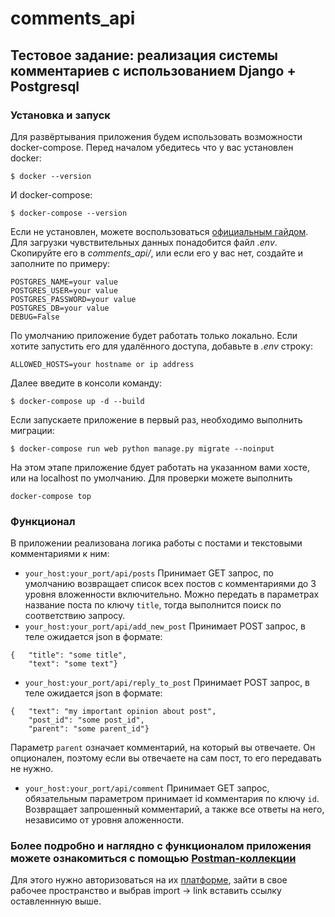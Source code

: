 # comments_api
## Тестовое задание: реализация системы комментариев с использованием Django + Postgresql
### Установка и запуск
Для развёртывания приложения будем использовать возможности docker-compose. Перед началом убедитесь что у вас установлен docker:
```
$ docker --version
```
И docker-compose:
```
$ docker-compose --version
```
Если не установлен, можете воспользоваться [официальным гайдом](https://docs.docker.com/compose/install/).
Для загрузки чувствительных данных понадобится файл *.env*. Скопируйте его в *comments_api/*, или если его у вас нет, создайте и заполните по примеру:
```
POSTGRES_NAME=your value
POSTGRES_USER=your value
POSTGRES_PASSWORD=your value
POSTGRES_DB=your value
DEBUG=False
```
По умолчанию приложение будет работать только локально. Если хотите запустить его для удалённого доступа, добавьте в *.env* строку:
```
ALLOWED_HOSTS=your hostname or ip address
```
Далее введите в консоли команду:
```
$ docker-compose up -d --build
```
Если запускаете приложение в первый раз, необходимо выполнить миграции:
```
$ docker-compose run web python manage.py migrate --noinput
```
На этом этапе приложение бдует работать на указанном вами хосте, или на localhost по умолчанию. Для проверки можете выполнить
```
docker-compose top
```
### Функционал
В приложении реализована логика работы с постами и текстовыми комментариями к ним:
- `your_host:your_port/api/posts`
Принимает GET запрос, по умолчанию возвращает список всех постов с комментариями до 3 уровня вложенности включительно. Можно передать в параметрах название поста по ключу `title`, тогда выполнится поиск по соответствию запросу.
- `your_host:your_port/api/add_new_post`
Принимает POST запрос, в теле ожидается json в формате:
```
{   "title": "some title",
    "text": "some text"}
```
- `your_host:your_port/api/reply_to_post`
Принимает POST запрос, в теле ожидается json в формате:
```
{   "text": "my important opinion about post",
    "post_id": "some post_id",
    "parent": "some parent_id"}
```
Параметр `parent` означает комментарий, на который вы отвечаете. Он опционален, поэтому если вы отвечаете на сам пост, то его передавать не нужно.
- `your_host:your_port/api/comment`
Принимает GET запрос, обязательным параметром принимает id комментария по ключу `id`. Возвращает запрошенный комментарий, а также все ответы на него, независимо от уровня аложенности.
### Более подробно и наглядно с функционалом приложения можете ознакомиться с помощью [Postman-коллекции](https://www.getpostman.com/collections/c6f9c3bd3d00c311ef70)
Для этого нужно авторизоваться на их [платформе](https://www.postman.com/), зайти в свое рабочее пространство и выбрав import -> link вставить ссылку оставленнную выше.
